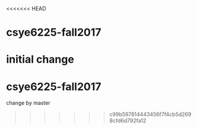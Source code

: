 <<<<<<< HEAD
# csye6225-fall2017

initial change
=======

# csye6225-fall2017
change by master
>>>>>>> c99b597814443456f7f4cb5d2698cfd6d792fa12
